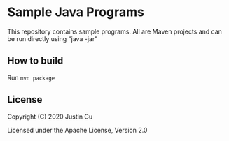 Sample Java Programs
====================

This repository contains sample programs. All are Maven projects and can be run directly using "java -jar"

## How to build

Run `mvn package`

## License

Copyright (C) 2020 Justin Gu

Licensed under the Apache License, Version 2.0